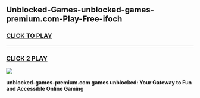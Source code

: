 
## Unblocked-Games-unblocked-games-premium.com-Play-Free-ifoch
<h3>
<a href="https://premium76.site?title=unblocked-games-premium.com&ref=18A">CLICK TO PLAY</a></h3>
<hr>

<h3>
<a href="https://premium76.site?title=unblocked-games-premium.com&ref=18A">CLICK 2 PLAY</a>
  
</h3>

<a href="https://premium76.site?title=unblocked-games-premium.com&ref=18A"><img src="https://clearcache.store/games.png"></a>


**unblocked-games-premium.com games unblocked: Your Gateway to Fun and Accessible Online Gaming**
